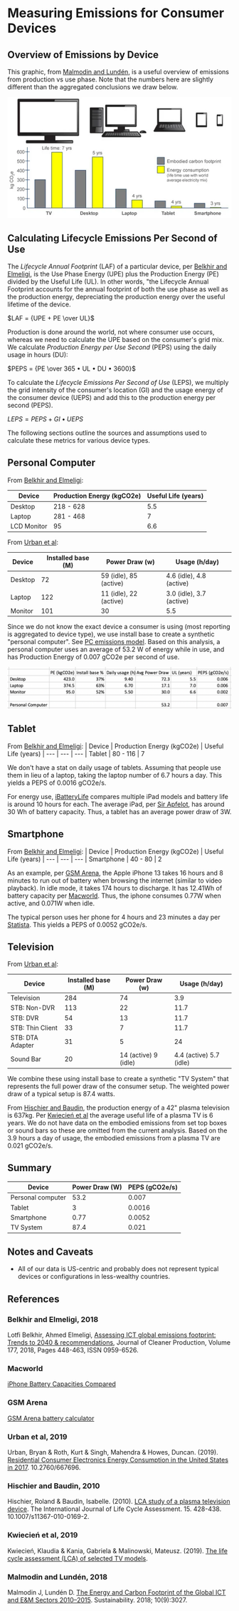 # Measuring Emissions for Consumer Devices

## Overview of Emissions by Device

This graphic, from [Malmodin and Lundén](#malmodin-and-lundén-2018), is a useful overview of emissions from production vs use phase. Note that the numbers here are slightly different than the aggregated conclusions we draw below.

![Footprint by device](images/footprint-by-device.webp)

## Calculating Lifecycle Emissions Per Second of Use

The _Lifecycle Annual Footprint_ (LAF) of a particular device, per [Belkhir and Elmeligi](#belkhir-and-elmeligi-2018), is the Use Phase Energy (UPE) plus the Production Energy (PE) divided by the Useful Life (UL). In other words, "the Lifecycle Annual Footprint accounts for the annual footprint of both the use phase as well as the production energy, depreciating the production energy over the useful lifetime of the device.

$LAF = {UPE + PE \over UL}$

Production is done around the world, not where consumer use occurs, whereas we need to calculate the UPE based on the consumer's grid mix. We calculate _Production Energy per Use Second_ (PEPS) using the daily usage in hours (DU):

$PEPS = {PE \over 365 • UL • DU • 3600}$

To calculate the _Lifecycle Emissions Per Second of Use_ (LEPS), we multiply the grid intensity of the consumer's location (GI) and the usage energy of the consumer device (UEPS) and add this to the production energy per second (PEPS).

$LEPS = {PEPS + GI • UEPS}$

The following sections outline the sources and assumptions used to calculate these metrics for various device types.

## Personal Computer

From [Belkhir and Elmeligi](#belkhir-and-elmeligi-2018):

| Device      | Production Energy (kgCO2e) | Useful Life (years) |
| ----------- | -------------------------- | ------------------- |
| Desktop     | 218 - 628                  | 5.5                 |
| Laptop      | 281 - 468                  | 7                   |
| LCD Monitor | 95                         | 6.6                 |

From [Urban et al](#urban-et-al-2019):

| Device  | Installed base (M) | Power Draw (w)         | Usage (h/day)            |
| ------- | ------------------ | ---------------------- | ------------------------ |
| Desktop | 72                 | 59 (idle), 85 (active) | 4.6 (idle), 4.8 (active) |
| Laptop  | 122                | 11 (idle), 22 (active) | 3.0 (idle), 3.7 (active) |
| Monitor | 101                | 30                     | 5.5                      |

Since we do not know the exact device a consumer is using (most reporting is aggregated to device type), we use install base to create a synthetic "personal computer". See [PC emissions model](./pc_emissions_model.xlsx). Based on this analysis, a personal computer uses an average of 53.2 W of energy while in use, and has Production Energy of 0.007 gCO2e per second of use.

![Visual representation of the PC emissions model](images/pc_emissions_model.png)

## Tablet

From [Belkhir and Elmeligi](#belkhir-and-elmeligi-2018):
| Device | Production Energy (kgCO2e) | Useful Life (years)
| --- | --- | ---
| Tablet | 80 - 116 | 7

We don't have a stat on daily usage of tablets. Assuming that people use them in lieu of a laptop, taking the laptop number of 6.7 hours a day. This yields a PEPS of 0.0016 gCO2e/s.

For energy use, [iBatteryLife](https://ibatterylife.com/ipad-battery-life-test/) compares multiple iPad models and battery life is around 10 hours for each. The average iPad, per [Sir Apfelot](https://sir-apfelot.de/en/battery-capacity-ipad-mah-19060/), has around 30 Wh of battery capacity. Thus, a tablet has an average power draw of 3W.

## Smartphone

From [Belkhir and Elmeligi](#belkhir-and-elmeligi-2018):
| Device | Production Energy (kgCO2e) | Useful Life (years)
| --- | --- | ---
| Smartphone | 40 - 80 | 2

As an example, per [GSM Arena](#gsmarena), the Apple iPhone 13 takes 16 hours and 8 minutes to run out of battery when browsing the internet (similar to video playback). In idle mode, it takes 174 hours to discharge. It has 12.41Wh of battery capacity per [Macworld](#macworld). Thus, the iphone consumes 0.77W when active, and 0.071W when idle.

The typical person uses her phone for 4 hours and 23 minutes a day per [Statista](https://www.statista.com/statistics/1045353/mobile-device-daily-usage-time-in-the-us/). This yields a PEPS of 0.0052 gCO2e/s.

## Television

From [Urban et al](#urban-bryan-and-roth-2019):

| Device           | Installed base (M) | Power Draw (w)       | Usage (h/day)           |
| ---------------- | ------------------ | -------------------- | ----------------------- |
| Television       | 284                | 74                   | 3.9                     |
| STB: Non-DVR     | 113                | 22                   | 11.7                    |
| STB: DVR         | 54                 | 13                   | 11.7                    |
| STB: Thin Client | 33                 | 7                    | 11.7                    |
| STB: DTA Adapter | 31                 | 5                    | 24                      |
| Sound Bar        | 20                 | 14 (active) 9 (idle) | 4.4 (active) 5.7 (idle) |

We combine these using install base to create a synthetic "TV System" that represents the full power draw of the consumer setup. The weighted power draw of a typical setup is 87.4 watts.

From [Hischier and Baudin](#hischier-and-baudin-2010), the production energy of a 42" plasma television is 637kg. Per [Kwiecień et al](#kwiecień-et-al-2019) the average useful life of a plasma TV is 6 years. We do not have data on the embodied emissions from set top boxes or sound bars so these are omitted from the current analysis. Based on the 3.9 hours a day of usage, the embodied emissions from a plasma TV are 0.021 gCO2e/s.

## Summary

| Device            | Power Draw (W) | PEPS (gCO2e/s) |
| ----------------- | -------------- | -------------- |
| Personal computer | 53.2           | 0.007          |
| Tablet            | 3              | 0.0016         |
| Smartphone        | 0.77           | 0.0052         |
| TV System         | 87.4           | 0.021          |

## Notes and Caveats

- All of our data is US-centric and probably does not represent typical devices or configurations in less-wealthy countries.

## References

### Belkhir and Elmeligi, 2018

Lotfi Belkhir, Ahmed Elmeligi,
[Assessing ICT global emissions footprint: Trends to 2040 & recommendations](https://doi.org/10.1016/j.jclepro.2017.12.239),
Journal of Cleaner Production, Volume 177, 2018, Pages 448-463, ISSN 0959-6526.

### Macworld

[iPhone Battery Capacities Compared](https://www.macworld.com/article/678413/iphone-battery-capacities-compared-all-iphones-battery-life-in-mah-and-wh.html)

### GSM Arena

[GSM Arena battery calculator](https://www.gsmarena.com/battery-test.php3)

### Urban et al, 2019

Urban, Bryan & Roth, Kurt & Singh, Mahendra & Howes, Duncan. (2019). [Residential Consumer Electronics Energy Consumption in the United States in 2017](https://www.researchgate.net/publication/335911295_Residential_Consumer_Electronics_Energy_Consumption_in_the_United_States_in_2017). 10.2760/667696.

### Hischier and Baudin, 2010

Hischier, Roland & Baudin, Isabelle. (2010). [LCA study of a plasma television device](https://www.researchgate.net/publication/226516835_LCA_study_of_a_plasma_television_device). The International Journal of Life Cycle Assessment. 15. 428-438. 10.1007/s11367-010-0169-2.

### Kwiecień et al, 2019

Kwiecień, Klaudia & Kania, Gabriela & Malinowski, Mateusz. (2019). [The life cycle assessment (LCA) of selected TV models](https://www.researchgate.net/publication/341785058_The_life_cycle_assessment_LCA_of_selected_TV_models).

### Malmodin and Lundén, 2018

Malmodin J, Lundén D. [The Energy and Carbon Footprint of the Global ICT and E&M Sectors 2010–2015](https://doi.org/10.3390/su10093027). Sustainability. 2018; 10(9):3027.
